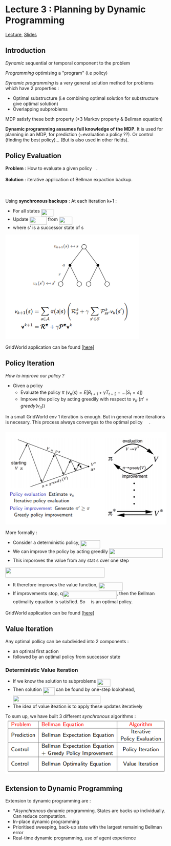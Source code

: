 # Lecture 3 : Planning by Dynamic Programming

[Lecture](https://www.youtube.com/watch?v=Nd1-UUMVfz4), [Slides](http://www0.cs.ucl.ac.uk/staff/d.silver/web/Teaching_files/DP.pdf)

## Introduction

*Dynamic* sequential or temporal component to the problem

*Programming* optimising a "program" (i.e policy)

*Dynamic programming* is a very general solution method for problems which have 2 properties :
* Optimal substructure (i.e combining optimal solution for substructure give optimal solution)
* Overlapping subproblems

MDP satisfy these both property (<3 Markov property & Bellman equation)

**Dynamic programming assumes full knowledge of the MDP**. It is used for planning in an MDP, for prediction (~evaluation a policy ??). Or control (finding the best policy)... (But is also used in other fields).

## Policy Evaluation

**Problem** : How to evaluate a given policy <img src="/Lecture3-PlanningByDynamicProgramming/tex/f30fdded685c83b0e7b446aa9c9aa120.svg?invert_in_darkmode&sanitize=true" align=middle width=9.96010619999999pt height=14.15524440000002pt/>.

**Solution** : iterative application of Bellman expaction backup.

<img src="/Lecture3-PlanningByDynamicProgramming/tex/3a002e4fb25e6c76819741600aa7a993.svg?invert_in_darkmode&sanitize=true" align=middle width=164.56094324999998pt height=17.723762100000005pt/>

Using **synchronous backups** :
At each iteration k+1 :
* For all states <img src="/Lecture3-PlanningByDynamicProgramming/tex/2d8cca33f0ee74986943da285a93a659.svg?invert_in_darkmode&sanitize=true" align=middle width=38.82401819999999pt height=22.465723500000017pt/>
* Update <img src="/Lecture3-PlanningByDynamicProgramming/tex/d53d03132ef32e56e54f8107634fe462.svg?invert_in_darkmode&sanitize=true" align=middle width=53.19083384999998pt height=24.65753399999998pt/> from <img src="/Lecture3-PlanningByDynamicProgramming/tex/8d94ff4fd8440c1865ff94cce0fbfe07.svg?invert_in_darkmode&sanitize=true" align=middle width=41.15879789999999pt height=24.7161288pt/>
* where s' is a successor state of s


<img src='images/policy_evaluation.PNG'>

GridWorld application can be found [[here]](./Applications/policy_evaluation_grid_world.py)

## Policy Iteration

*How to improve our policy ?*

* Given a policy <img src="/Lecture3-PlanningByDynamicProgramming/tex/f30fdded685c83b0e7b446aa9c9aa120.svg?invert_in_darkmode&sanitize=true" align=middle width=9.96010619999999pt height=14.15524440000002pt/>
    * Evaluate the policy $\pi$ ($v_\pi(s) = E[R_{t+1} + \gamma T_{t+2} + ... | S_t = s]$)
    * Improve the policy by acting greedily with respect to $v_\pi$ ($\pi' = greedy(v_\pi)$)

In a small GridWorld env 1 iteration is enough. But in general more iterations is necesary.
This process always converges to the optimal policy <img src="/Lecture3-PlanningByDynamicProgramming/tex/b1384136386b001cacf877cd93c98628.svg?invert_in_darkmode&sanitize=true" align=middle width=16.69528244999999pt height=22.63846199999998pt/>.

<img src='./images/policy_iteration.PNG'>


More formally :

* Consider a deterministic policy, <img src="/Lecture3-PlanningByDynamicProgramming/tex/2afd7aaff2306a902c027fe99967b373.svg?invert_in_darkmode&sanitize=true" align=middle width=61.05778469999999pt height=24.65753399999998pt/>
* We can improve the policy by acting greedily <img src="/Lecture3-PlanningByDynamicProgramming/tex/9e4199c4b51a8dd27b910b2a167d37e7.svg?invert_in_darkmode&sanitize=true" align=middle width=167.23625984999998pt height=29.339719199999994pt/>
* This imporoves the value from any stat s over one step
<img src="/Lecture3-PlanningByDynamicProgramming/tex/47b155b28d4ac31a604c2119904f37d6.svg?invert_in_darkmode&sanitize=true" align=middle width=309.5076831pt height=31.1662098pt/>

* It therefore improves the value function, <img src="/Lecture3-PlanningByDynamicProgramming/tex/f486dbe71390d523507a53e6a6967658.svg?invert_in_darkmode&sanitize=true" align=middle width=74.76171285pt height=24.7161288pt/>
* If improvements stop, q<img src="/Lecture3-PlanningByDynamicProgramming/tex/fec84172ddb21d45e2008a7519ac86b9.svg?invert_in_darkmode&sanitize=true" align=middle width=168.20716439999998pt height=24.7161288pt/>, then the Bellman optimality equation is satisfied. So <img src="/Lecture3-PlanningByDynamicProgramming/tex/f30fdded685c83b0e7b446aa9c9aa120.svg?invert_in_darkmode&sanitize=true" align=middle width=9.96010619999999pt height=14.15524440000002pt/> is an optimal policy.

GridWorld application can be found [[here]](./Applications/policy-iteration_grid_world.py)

## Value Iteration

Any optimal pollicy can be subdivided into 2 components :
* an optimal first action
* followed by an optimal policy from successor state

### Deterministic Value Iteration

* If we know the solution to subproblems <img src="/Lecture3-PlanningByDynamicProgramming/tex/c23e70abc37b4dc4e0ac3e1fdb4f47ea.svg?invert_in_darkmode&sanitize=true" align=middle width=40.627943399999985pt height=24.7161288pt/>
* Then solution <img src="/Lecture3-PlanningByDynamicProgramming/tex/db5852fb90abf0498e60793cc2f0ecb1.svg?invert_in_darkmode&sanitize=true" align=middle width=36.01606799999999pt height=24.65753399999998pt/> can be found by one-step lookahead, <img src="/Lecture3-PlanningByDynamicProgramming/tex/40ecb00356ef68bdf3e956a0f61b80f9.svg?invert_in_darkmode&sanitize=true" align=middle width=273.45899955pt height=24.7161288pt/>
* The idea of value iteation is to apply these updates iteratively

To sum up, we have built 3 different *synchronous* algorithms : 
<img src='images/sum_up_lecture3.png'>

## Extension to Dynamic Programming 

Extension to dynamic programming are :
*  **Asynchronous* dynamic programming. States are backs up individually. Can reduce computation.
* In-place dynamic programming
* Prioritised sweeping, back-up state with the largest remaining Bellman error
* Real-time dynamic programming, use of agent experience 
